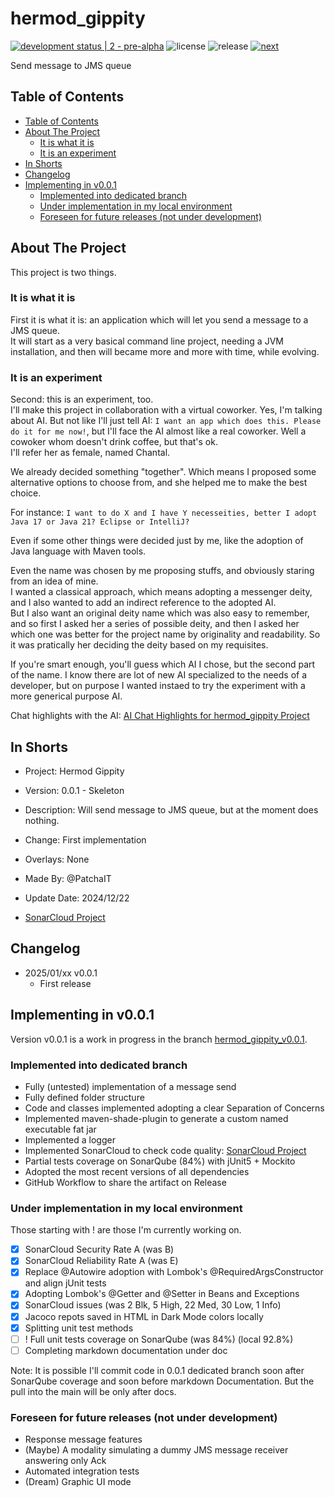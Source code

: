 <!-- omit from toc -->
# hermod_gippity

[![development status | 2 - pre-alpha](https://img.shields.io/badge/development_status-2_--_pre--alpha-cyan)](https://pypi.org/classifiers/)
![license](https://img.shields.io/badge/license-MIT-green)
![release](https://img.shields.io/github/v/release/PatchaIT/hermod_gippity)
[![next](https://img.shields.io/badge/next-v0.0.1-yellow)](https://github.com/PatchaIT/hermod_gippity/tree/hermod_gippity_v0.0.1)

Send message to JMS queue

## Table of Contents

* [Table of Contents](#table-of-contents)
* [About The Project](#about-the-project)
  * [It is what it is](#it-is-what-it-is)
  * [It is an experiment](#it-is-an-experiment)
* [In Shorts](#in-shorts)
* [Changelog](#changelog)
* [Implementing in v0.0.1](#implementing-in-v001)
  * [Implemented into dedicated branch](#implemented-into-dedicated-branch)
  * [Under implementation in my local environment](#under-implementation-in-my-local-environment)
  * [Foreseen for future releases (not under development)](#foreseen-for-future-releases-not-under-development)

## About The Project

This project is two things.

### It is what it is

First it is what it is: an application which will let you send a message
    to a JMS queue.  
  It will start as a very basical command line project, needing a JVM
    installation, and then will became more and more with time, while evolving.

### It is an experiment

Second: this is an experiment, too.  
  I'll make this project in collaboration with a virtual coworker.
  Yes, I'm talking about AI.
  But not like I'll just tell AI: `I want an app which does this. Please
    do it for me now!`, but I'll face the AI almost like a real coworker.
  Well a cowoker whom doesn't drink coffee, but that's ok.  
  I'll refer her as female, named Chantal.

We already decided something "together". Which means I proposed some
  alternative options to choose from, and she helped me to make the
  best choice.

For instance: `I want to do X and I have Y necesseities, better I adopt
  Java 17 or Java 21? Eclipse or IntelliJ?`

Even if some other things were decided just by me, like the adoption of Java
  language with Maven tools.

Even the name was chosen by me proposing stuffs, and obviously staring
  from an idea of mine.  
I wanted a classical approach, which means adopting a messenger deity, and
  I also wanted to add an indirect reference to the adopted AI.  
But I also want an original deity name which was also easy to remember, and
  so first I asked her a series of possible deity, and then I asked her which
  one was better for the project name by originality and readability.
So it was pratically her deciding the deity based on my requisites.

If you're smart enough, you'll guess which AI I chose, but the second part
  of the name.
I know there are lot of new AI specialized to the needs of a developer, but
  on purpose I wanted instaed to try the experiment with a more generical
  purpose AI.

Chat highlights with the AI:
 [AI Chat Highlights for hermod_gippity Project](https://gist.github.com/PatchaIT/018625b7f192eb3494882ad85ae7d6fd#file-aihighlights_hermodgippity-md)

## In Shorts

* Project: Hermod Gippity
* Version: 0.0.1 - Skeleton
* Description: Will send message to JMS queue, but at the moment does nothing.
* Change: First implementation
* Overlays: None
* Made By: @PatchaIT
* Update Date: 2024/12/22

* [SonarCloud Project](https://sonarcloud.io/summary/overall?id=PatchaIT_hermod_gippity&branch=main)

## Changelog

* 2025/01/xx v0.0.1
  * First release

## Implementing in v0.0.1

Version v0.0.1 is a work in progress in the branch
  [hermod_gippity_v0.0.1](https://github.com/PatchaIT/hermod_gippity/tree/hermod_gippity_v0.0.1).

### Implemented into dedicated branch

* Fully (untested) implementation of a message send
* Fully defined folder structure
* Code and classes implemented adopting a clear Separation of Concerns
* Implemented maven-shade-plugin to generate a custom named executable fat jar
* Implemented a logger
* Implemented SonarCloud to check code quality:
  [SonarCloud Project](https://sonarcloud.io/summary/overall?id=PatchaIT_hermod_gippity)
* Partial tests coverage on SonarQube (84%) with jUnit5 + Mockito
* Adopted the most recent versions of all dependencies
* GitHub Workflow to share the artifact on Release

### Under implementation in my local environment

Those starting with ! are those I'm currently working on.

* [x] SonarCloud Security Rate A (was B)
* [x] SonarCloud Reliability Rate A (was E)
* [x] Replace @Autowire adoption with Lombok's @RequiredArgsConstructor
        and align jUnit tests
* [x] Adopting Lombok's @Getter and @Setter in Beans and Exceptions
* [x] SonarCloud issues (was 2 Blk, 5 High, 22 Med, 30 Low, 1 Info)
* [x] Jacoco repots saved in HTML in Dark Mode colors locally
* [x] Splitting unit test methods
* [ ] ! Full unit tests coverage on SonarQube (was 84%) (local 92.8%)
* [ ] Completing markdown documentation under doc

Note: It is possible I'll commit code in 0.0.1 dedicated branch soon after
  SonarQube coverage and soon before markdown Documentation.
But the pull into the main will be only after docs.

### Foreseen for future releases (not under development)

* Response message features
* (Maybe) A modality simulating a dummy JMS message receiver answering only Ack
* Automated integration tests
* (Dream) Graphic UI mode
